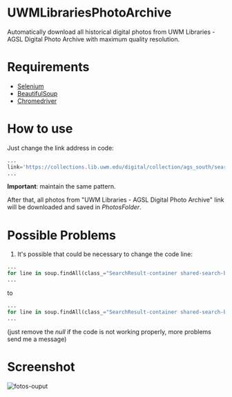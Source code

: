 # UWMLibrariesPhotoArchive
Automatically download all historical digital photos from UWM Libraries - AGSL Digital Photo Archive with maximum quality resolution. 

# Requirements
* [Selenium](https://selenium-python.readthedocs.io/)
* [BeautifulSoup](https://www.crummy.com/software/BeautifulSoup/bs4/doc/)
* [Chromedriver](https://chromedriver.chromium.org/downloads)

# How to use
Just change the link address in code:
```python
...
link='https://collections.lib.uwm.edu/digital/collection/ags_south/search/searchterm/Cear%C3%A1%20(state)/field/statep/mode/exact/conn/and/page/'+str(page)
...
```
**Important**: maintain the same pattern. 

After that, all photos from "UWM Libraries - AGSL Digital Photo Archive" link will be downloaded and saved in *PhotosFolder*. 

# Possible Problems
1) It's possible that could be necessary to change the code line:
```Python
...
for line in soup.findAll(class_="SearchResult-container shared-search-box shared-box row SearchResult cdm-item-card null"):
...
```
to
```Python
...
for line in soup.findAll(class_="SearchResult-container shared-search-box shared-box row SearchResult cdm-item-card"):
...
```
(just remove the *null* if the code is not working properly, more problems send me a message)

# Screenshot
![fotos-ouput](https://user-images.githubusercontent.com/56649205/73384650-684d6e80-42aa-11ea-8e0a-5bc40473c6ff.PNG)

